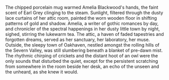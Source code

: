 The chipped porcelain mug warmed Amelia Blackwood's hands, the faint scent of Earl Grey clinging to the steam.  Sunlight, filtered through the dusty lace curtains of her attic room, painted the worn wooden floor in shifting patterns of gold and shadow.  Amelia, a writer of gothic romances by day, and chronicler of the spectral happenings in her dusty little town by night, sighed, stirring the lukewarm tea.  The attic, a haven of faded tapestries and forgotten dreams, served as her sanctuary, her laboratory, her muse.  Outside, the sleepy town of Oakhaven, nestled amongst the rolling hills of the Severn Valley, was still slumbering beneath a blanket of pre-dawn mist.  The rhythmic chirping of crickets and the distant hoot of an owl were the only sounds that disturbed the quiet, except for the persistent scratching from somewhere in the room beside her desk, an echo of the unseen and the unheard, as she knew it would.

